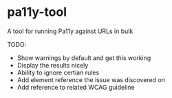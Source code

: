 # pa11y-tool
A tool for running Pa11y against URLs in bulk

TODO:
* Show warnings by default and get this working
* Display the results nicely
* Ability to ignore certian rules
* Add element reference the issue was discovered on
* Add reference to related WCAG guideline
